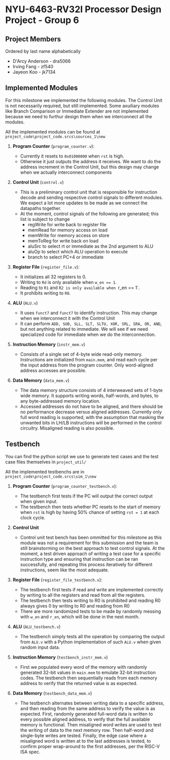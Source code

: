 # NYU-6463-RV32I Processor Design Project - Group 6

## Project Members

Ordered by last name alphabetically

- D'Arcy Anderson - dra5066
- Irving Fang - zf540
- Jayeon Koo - jk7134

## Implemented Modules
For this milestone we implemented the following modules. The Control Unit is not necessarily required, but still implemented. Some axuiliary modules like Branch Comparison or Immediate Extender are not implemented because we need to furthur design them when we interconnect all the modules.

All the implemented modules can be found at `project_code\project_code.srcs\sources_1\new`

1. **Program Counter** (`program_counter.v`):
   - Currently it resets to `0x01000000` when `rst` is high.
   - Otherwise it just outputs the address it receives. We want to do the address increment in the Control Unit, but this design may change when we actually interconnect components
2. **Control Unit** (`control.v`)
   - This is a preliminary control unit that is responsible for instruction decode and sending respective control signals to different modules. We expect a lot more updates to be made as we connect the datapaths together.
   - At the moment, control signals of the following are generated; this list is subject to change
      - regWrite for write back to register file
      - memRead for memory access on load
      - memWrite for memory access on store
      - memToReg for write back on load
      - aluSrc to select rt or immediate as the 2nd argument to ALU
      - aluOp to select which ALU operation to execute
      - branch to select PC+4 or immediate
     
3. **Register File** (`register_file.v`):

   - It initializes all 32 registers to 0.
   - Writing to `Rd` is only available when `w_en == 1`.
   - Reading to `R1` and `R2 is only available when `r_en == 1`.
   - It prohibits writing to `R0`.

4. **ALU** (`ALU.v`)

   - It uses `funct7` and `funct7` to identify instruction. This may change when we interconnect it with the Control Unit
   - It can perform `ADD, SUB, SLL, SLT, SLTU, XOR, SRL, SRA, OR, AND`, but not anything related to immediate. We will see if we need specialized code for immediate when we do the interconnection.

5. **Instruction Memory** (`instr_mem.v`)

   - Consists of a single set of 4-byte wide read-only memory. Instructions are initialized from `main.mem`, and read each cycle per the input address from the program
     counter. Only word-aligned address accesses are possible.

6. **Data Memory** (`data_mem.v`)
   - The data memory structure consists of 4 interweaved sets of 1-byte wide memory. It supports writing words, half-words, and bytes, to any byte-addressed memory location.
   - Accessed addresses do not have to be aligned, and there should be no performance decrease versus aligned addresses. Currently only full word reading is supported, with
     the assumption that masking the unwanted bits in LH/LB instructions will be performed in the control circuitry. Misaligned reading is also possible.

## Testbench

You can find the python script we use to generate test cases and the test case files themselves in `project_util/`

All the implemented testbenchs are in `project_code\project_code.srcs\sim_1\new`

1. **Program Counter** (`program_counter_testbench.v`):
   - The testbench first tests if the PC will output the correct output when given input.
   - The testbench then tests whether PC resets to the start of memory when `rst` is high by having 50% chance of setting `rst = 1` at each clock cycle.
2. **Control Unit**
   - Control unit test bench has been ommitted for this milestone as this module was not a requirement for this submission and the team is still brainstorming on the best approach to test control signals. At the moment, a test driven approach of writing a test case for a specific instruction type and ensuring that instruction can be ran successfully, and repeating this process iteratively for different instructions, seem like the most adequate. 
   
3. **Register File** (`register_file_testbench.v`):

   - The testbench first tests if read and write are implemented correctly by writing to all the registers and read from all the registers.
   - The testbench then tests writing to R0 is prohibited and reading R0 always gives 0 by writing to R0 and reading from R0
   - There are more randomized tests to be made by randomly messing with `w_en` and `r_en`, which will be done in the next month.

4. **ALU** (`ALU_testbench.v`)

   - The testbench simply tests all the operation by comparing the output from `ALU.v` with a Python implementation of such `ALU.v` when given random input data.

5. **Instruction Memory** (`testbench_instr_mem.v`)

   - First we populated every word of the memory with randomly generated 32-bit values in `main.mem` to emulate 32-bit instruction codes. The testbench then sequentially
     reads from each memory address to verify that the returned value is as expected.

6. **Data Memory** (`testbench_data_mem.v`)
   - The testbench alternates between writing data to a specific address, and then reading from the same address to verify the value is as expected. First, randomly generated
     full-word data is written to every possible aligned address, to verify that the full available memory is functional. Then misaligned word writes are used to test the
     writing of data to the next memory row. Then half-word and single-byte writes are tested. Finally, the edge case where a misaligned word is written at to the last
     addresses is tested, to confirm proper wrap-around to the first addresses, per the RISC-V ISA spec.